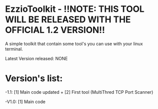 # EzzioToolkit - !!NOTE: THIS TOOL WILL BE RELEASED WITH THE OFFICIAL 1.2 VERSION!!
A simple toolkit that contain some tool's you can use with your linux terminal.

Latest Version released: NONE

# Version's list:
  
  -1.1: [1] Main code updated + [2] First tool (MultiThred TCP Port Scanner)
  
  -V1.0: [1] Main code
